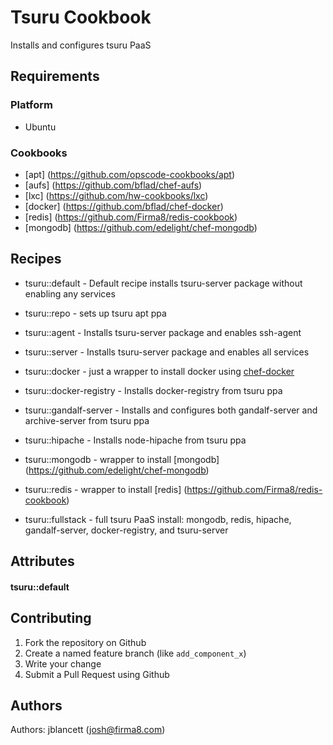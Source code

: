 Tsuru Cookbook
==============
Installs and configures tsuru PaaS

Requirements
------------
### Platform
* Ubuntu

### Cookbooks
* [apt] (https://github.com/opscode-cookbooks/apt)
* [aufs] (https://github.com/bflad/chef-aufs)
* [lxc] (https://github.com/hw-cookbooks/lxc)
* [docker] (https://github.com/bflad/chef-docker)
* [redis] (https://github.com/Firma8/redis-cookbook)
* [mongodb] (https://github.com/edelight/chef-mongodb)

Recipes
-----
* tsuru::default - Default recipe installs tsuru-server package without enabling any services

* tsuru::repo - sets up tsuru apt ppa

* tsuru::agent - Installs tsuru-server package and enables ssh-agent

* tsuru::server - Installs tsuru-server package and enables all services

* tsuru::docker - just a wrapper to install docker using [chef-docker](https://github.com/bflad/chef-docker)

* tsuru::docker-registry - Installs docker-registry from tsuru ppa

* tsuru::gandalf-server - Installs and configures both gandalf-server and archive-server from tsuru ppa

* tsuru::hipache - Installs node-hipache from tsuru ppa

* tsuru::mongodb - wrapper to install [mongodb] (https://github.com/edelight/chef-mongodb)

* tsuru::redis - wrapper to install [redis] (https://github.com/Firma8/redis-cookbook)

* tsuru::fullstack - full tsuru PaaS install: mongodb, redis, hipache, gandalf-server, docker-registry, and tsuru-server

Attributes
----------
#### tsuru::default


Contributing
------------
1. Fork the repository on Github
2. Create a named feature branch (like `add_component_x`)
3. Write your change
4. Submit a Pull Request using Github

Authors
-------------------
Authors: jblancett (josh@firma8.com)
